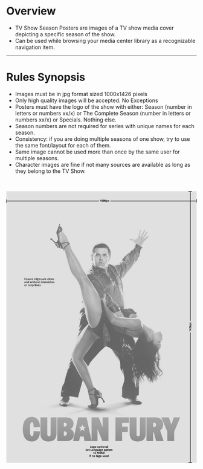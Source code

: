 # Overview

- TV Show Season Posters are images of a TV show media cover depicting a specific season of the show.
- Can be used while browsing your media center library as a recognizable navigation item.

---

# Rules Synopsis

- Images must be in jpg format sized 1000x1426 pixels
- Only high quality images will be accepted. No Exceptions
- Posters must have the logo of the show with either: Season (number in letters or numbers xx/x) or The Complete Season (number in letters or numbers xx/x) or Specials. Nothing else.
- Season numbers are not required for series with unique names for each season.
- Consistency: if you are doing multiple seasons of one show, try to use the same font/layout for each of them.
- Same image cannot be used more than once by the same user for multiple seasons.
- Character images are fine if not many sources are available as long as they belong to the TV Show.

&nbsp;  

![sizing-template-poster.jpg](../../assets/images/sizing-template-poster.jpg)
